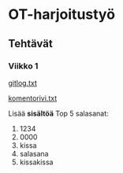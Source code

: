 # OT-harjoitustyö

## Tehtävät
### Viikko 1

[gitlog.txt](https://github.com/skoskipaa/ot-harjoitustyo/blob/master/laskarit/viikko1/gitlog.txt)

[komentorivi.txt](https://github.com/skoskipaa/ot-harjoitustyo/blob/master/laskarit/viikko1/komentorivi.txt)



Lisää **sisältöä**
Top 5 salasanat:

1. 1234
2. 0000
3. kissa
4. salasana
5. kissakissa

